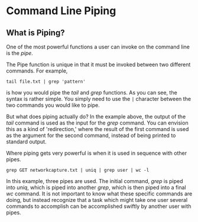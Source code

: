 # Command Line Piping
## What is Piping? 
One of the most powerful functions a user can invoke on the command line is the *pipe*. 

The Pipe function is unique in that it must be invoked between two different commands. For example,
```
tail file.txt | grep 'pattern'
```
is how you would pipe the *tail* and *grep* functions. As you can see, the syntax is rather simple. You simply need to use the `|` character between the two commands you would like to pipe. 

But what does piping actually do? In the example above, the output of the *tail* command is used as the input for the *grep* command. You can envision this as a kind of 'redirection,' where the result of the first command is used as the argument for the second command, instead of being printed to standard output. 

Where piping gets very powerful is when it is used in sequence with other pipes.
```
grep GET networkcapture.txt | uniq | grep user | wc -l
```
In this example, three pipes are used. The initial command, *grep* is piped into *uniq*, which is piped into another *grep*, which is then piped into a final *wc* command. It is not important to know what these specific commands are doing, but instead recognize that a task which might take one user several commands to accomplish can be accomplished swiftly by another user with pipes. 